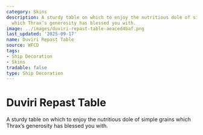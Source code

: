 ```yaml
---
category: Skins
description: A sturdy table on which to enjoy the nutritious dole of simple grains
  which Thrax’s generosity has blessed you with.
image: ../images/duviri-repast-table-aeaced4baf.png
last_updated: '2025-09-17'
name: Duviri Repast Table
source: WFCD
tags:
- Ship Decoration
- Skins
tradable: false
type: Ship Decoration
---
```


# Duviri Repast Table

A sturdy table on which to enjoy the nutritious dole of simple grains which Thrax’s generosity has blessed you with.

